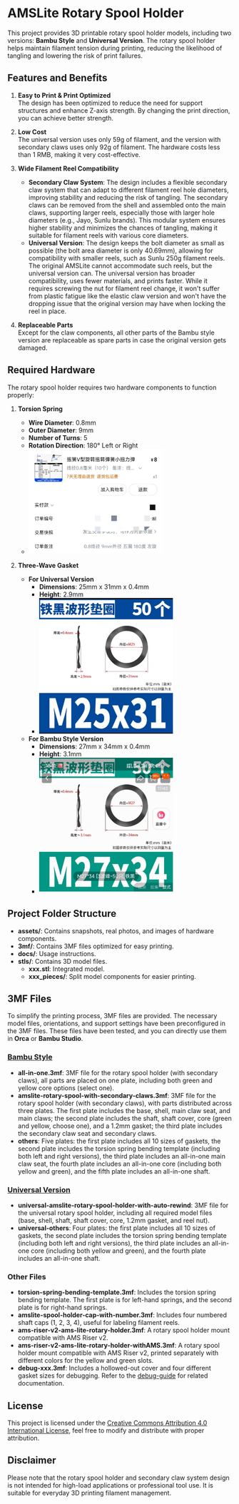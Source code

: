 # AMSLite Rotary Spool Holder

This project provides 3D printable rotary spool holder models, including two versions: **Bambu Style** and **Universal Version**. The rotary spool holder helps maintain filament tension during printing, reducing the likelihood of tangling and lowering the risk of print failures.

## **Features and Benefits**

1. **Easy to Print & Print Optimized**  
   The design has been optimized to reduce the need for support structures and enhance Z-axis strength. By changing the print direction, you can achieve better strength.

2. **Low Cost**  
   The universal version uses only 59g of filament, and the version with secondary claws uses only 92g of filament. The hardware costs less than 1 RMB, making it very cost-effective.

3. **Wide Filament Reel Compatibility**  
   - **Secondary Claw System**: The design includes a flexible secondary claw system that can adapt to different filament reel hole diameters, improving stability and reducing the risk of tangling. The secondary claws can be removed from the shell and assembled onto the main claws, supporting larger reels, especially those with larger hole diameters (e.g., Jayo, Sunlu brands). This modular system ensures higher stability and minimizes the chances of tangling, making it suitable for filament reels with various core diameters.
   - **Universal Version**: The design keeps the bolt diameter as small as possible (the bolt area diameter is only 40.69mm), allowing for compatibility with smaller reels, such as Sunlu 250g filament reels. The original AMSLite cannot accommodate such reels, but the universal version can. The universal version has broader compatibility, uses fewer materials, and prints faster. While it requires screwing the nut for filament reel change, it won't suffer from plastic fatigue like the elastic claw version and won't have the dropping issue that the original version may have when locking the reel in place.

4. **Replaceable Parts**  
   Except for the claw components, all other parts of the Bambu style version are replaceable as spare parts in case the original version gets damaged.

## **Required Hardware**

The rotary spool holder requires two hardware components to function properly:

1. **Torsion Spring**  
   - **Wire Diameter**: 0.8mm  
   - **Outer Diameter**: 9mm  
   - **Number of Turns**: 5  
   - **Rotation Direction**: 180° Left or Right  
   - <img src="./assets/torsion_spring.jpg" width="300" alt="Torsion Spring" />

2. **Three-Wave Gasket**  
   - **For Universal Version**  
     - **Dimensions**: 25mm x 31mm x 0.4mm  
     - **Height**: 2.9mm  
     - <img src="./assets/waveform_gasket_m25_31.jpg" width="300" alt="Three-Wave Gasket" />
   - **For Bambu Style Version**  
     - **Dimensions**: 27mm x 34mm x 0.4mm  
     - **Height**: 3.1mm  
     - <img src="./assets/waveform_gasket.jpg" width="300" alt="Three-Wave Gasket" />

## **Project Folder Structure**

- **assets/**: Contains snapshots, real photos, and images of hardware components.
- **3mf/**: Contains 3MF files optimized for easy printing.
- **docs/**: Usage instructions.
- **stls/**: Contains 3D model files.
  - **xxx.stl**: Integrated model.
  - **xxx_pieces/**: Split model components for easier printing.

## **3MF Files**

To simplify the printing process, 3MF files are provided. The necessary model files, orientations, and support settings have been preconfigured in the 3MF files. These files have been tested, and you can directly use them in **Orca** or **Bambu Studio**.

### [Bambu Style](./docs/bambu-style.md)
- **all-in-one.3mf**: 3MF file for the rotary spool holder (with secondary claws), all parts are placed on one plate, including both green and yellow core options (select one).
- **amslite-rotary-spool-with-secondary-claws.3mf**: 3MF file for the rotary spool holder (with secondary claws), with parts distributed across three plates. The first plate includes the base, shell, main claw seat, and main claws; the second plate includes the shaft, shaft cover, core (green and yellow, choose one), and a 1.2mm gasket; the third plate includes the secondary claw seat and secondary claws.
- **others**: Five plates: the first plate includes all 10 sizes of gaskets, the second plate includes the torsion spring bending template (including both left and right versions), the third plate includes an all-in-one main claw seat, the fourth plate includes an all-in-one core (including both yellow and green), and the fifth plate includes an all-in-one shaft.

### [Universal Version](./docs/universal-version.md)
- **universal-amslite-rotary-spool-holder-with-auto-rewind**: 3MF file for the universal rotary spool holder, including all required model files (base, shell, shaft, shaft cover, core, 1.2mm gasket, and reel nut).
- **universal-others**: Four plates: the first plate includes all 10 sizes of gaskets, the second plate includes the torsion spring bending template (including both left and right versions), the third plate includes an all-in-one core (including both yellow and green), and the fourth plate includes an all-in-one shaft.

### Other Files
- **torsion-spring-bending-template.3mf**: Includes the torsion spring bending template. The first plate is for left-hand springs, and the second plate is for right-hand springs.
- **amslite-spool-holder-cap-with-number.3mf**: Includes four numbered shaft caps (1, 2, 3, 4), useful for labeling filament reels.
- **ams-riser-v2-ams-lite-rotary-holder.3mf**: A rotary spool holder mount compatible with AMS Riser v2.
- **ams-riser-v2-ams-lite-rotary-holder-withAMS.3mf**: A rotary spool holder mount compatible with AMS Riser v2, printed separately with different colors for the yellow and green slots.
- **debug-xxx.3mf**: Includes a hollowed-out cover and four different gasket sizes for debugging. Refer to the [debug-guide](./docs/debug-guide.md) for related documentation.

## **License**

This project is licensed under the [Creative Commons Attribution 4.0 International License](https://creativecommons.org/licenses/by/4.0/), feel free to modify and distribute with proper attribution.

## **Disclaimer**

Please note that the rotary spool holder and secondary claw system design is not intended for high-load applications or professional tool use. It is suitable for everyday 3D printing filament management.
